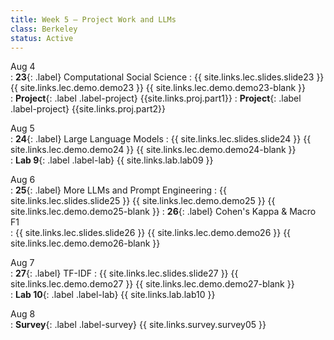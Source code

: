 ```yaml
---
title: Week 5 — Project Work and LLMs
class: Berkeley
status: Active
---
```


Aug 4  
: **23**{: .label} Computational Social Science 
    : {{ site.links.lec.slides.slide23 }} {{ site.links.lec.demo.demo23 }} {{ site.links.lec.demo.demo23-blank }}  
: **Project**{: .label .label-project} {{site.links.proj.part1}}
: **Project**{: .label .label-project} {{site.links.proj.part2}}

Aug 5  
: **24**{: .label} Large Language Models
    : {{ site.links.lec.slides.slide24 }} {{ site.links.lec.demo.demo24 }} {{ site.links.lec.demo.demo24-blank }}  
: **Lab 9**{: .label .label-lab} {{ site.links.lab.lab09 }}

Aug 6  
: **25**{: .label} More LLMs and Prompt Engineering
    : {{ site.links.lec.slides.slide25 }} {{ site.links.lec.demo.demo25 }} {{ site.links.lec.demo.demo25-blank }}
: **26**{: .label} Cohen's Kappa & Macro F1  
    : {{ site.links.lec.slides.slide26 }} {{ site.links.lec.demo.demo26 }} {{ site.links.lec.demo.demo26-blank }} 

Aug 7  
: **27**{: .label} TF-IDF
    : {{ site.links.lec.slides.slide27 }} {{ site.links.lec.demo.demo27 }} {{ site.links.lec.demo.demo27-blank }}  
: **Lab 10**{: .label .label-lab} {{ site.links.lab.lab10 }}

Aug 8   
: **Survey**{: .label .label-survey} {{ site.links.survey.survey05 }}  

